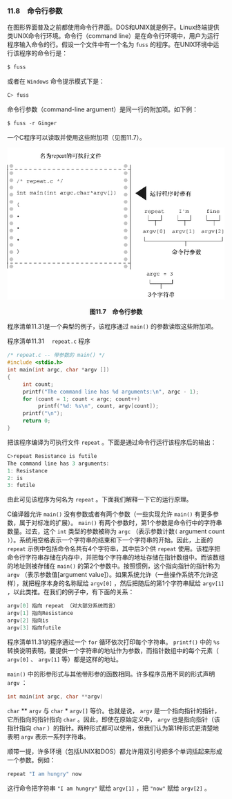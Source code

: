 ### 11.8　命令行参数

在图形界面普及之前都使用命令行界面。DOS和UNIX就是例子。Linux终端提供类UNIX命令行环境。命令行（command line）是在命令行环境中，用户为运行程序输入命令的行。假设一个文件中有一个名为 `fuss` 的程序。在UNIX环境中运行该程序的命令行是：

```c
$ fuss
```

或者在 `Windows` 命令提示模式下是：

```c
C> fuss
```

命令行参数（command-line argument）是同一行的附加项。如下例：

```c
$ fuss -r Ginger
```

一个C程序可以读取并使用这些附加项（见图11.7）。

![69.png](../images/69.png)
<center class="my_markdown"><b class="my_markdown">图11.7　命令行参数</b></center>

程序清单11.31是一个典型的例子，该程序通过 `main()` 的参数读取这些附加项。

程序清单11.31　 `repeat.c` 程序

```c
/* repeat.c -- 带参数的 main() */
#include <stdio.h>
int main(int argc, char *argv [])
{
     int count;
     printf("The command line has %d arguments:\n", argc - 1);
     for (count = 1; count < argc; count++)
          printf("%d: %s\n", count, argv[count]);
     printf("\n");
     return 0;
}
```

把该程序编译为可执行文件 `repeat` 。下面是通过命令行运行该程序后的输出：

```c
C>repeat Resistance is futile
The command line has 3 arguments:
1: Resistance
2: is
3: futile

```

由此可见该程序为何名为 `repeat` 。下面我们解释一下它的运行原理。

C编译器允许 `main()` 没有参数或者有两个参数（一些实现允许 `main()` 有更多参数，属于对标准的扩展）。 `main()` 有两个参数时，第1个参数是命令行中的字符串数量。过去，这个 `int` 类型的参数被称为 `argc` （表示参数计数`(` argument count `)`）。系统用空格表示一个字符串的结束和下一个字符串的开始。因此，上面的 `repeat` 示例中包括命令名共有4个字符串，其中后3个供 `repeat` 使用。该程序把命令行字符串存储在内存中，并把每个字符串的地址存储在指针数组中。而该数组的地址则被存储在 `main()` 的第2个参数中。按照惯例，这个指向指针的指针称为 `argv` （表示参数值[argument value]）。如果系统允许（一些操作系统不允许这样），就把程序本身的名称赋给 `argv[0]` ，然后把随后的第1个字符串赋给 `argv[1]` ，以此类推。在我们的例子中，有下面的关系：

```c
argv[0] 指向 repeat （对大部分系统而言）
argv[1] 指向Resistance
argv[2] 指向is
argv[3] 指向futile
```

程序清单11.31的程序通过一个 `for` 循环依次打印每个字符串。 `printf()` 中的 `%s` 转换说明表明，要提供一个字符串的地址作为参数，而指针数组中的每个元素（ `argv[0]` 、 `argv[1]` 等）都是这样的地址。

`main()` 中的形参形式与其他带形参的函数相同。许多程序员用不同的形式声明 `argv` ：

```c
int main(int argc, char **argv)
```

`char`  ** `argv` 与 `char`  * `argv[]` 等价。也就是说， `argv` 是一个指向指针的指针，它所指向的指针指向 `char` 。因此，即使在原始定义中， `argv` 也是指向指针（该指针指向 `char` ）的指针。两种形式都可以使用，但我们认为第1种形式更清楚地表明 `argv` 表示一系列字符串。

顺带一提，许多环境（包括UNIX和DOS）都允许用双引号把多个单词括起来形成一个参数。例如：

```c
repeat "I am hungry" now
```

这行命令把字符串 `"I am hungry"` 赋给 `argv[1]` ，把 `"now"` 赋给 `argv[2]` 。

